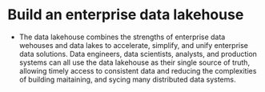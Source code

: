 # Build an enterprise data lakehouse
- The data lakehouse combines the  strengths of enterprise data wehouses and data lakes to accelerate, simplify, and unify enterprise data solutions. Data engineers, data scientists, analysts, and production systems can all use the data lakehouse as their single source of truth, allowing timely access to consistent data and reducing the complexities of building maitaining, and sycing many distributed data systems.